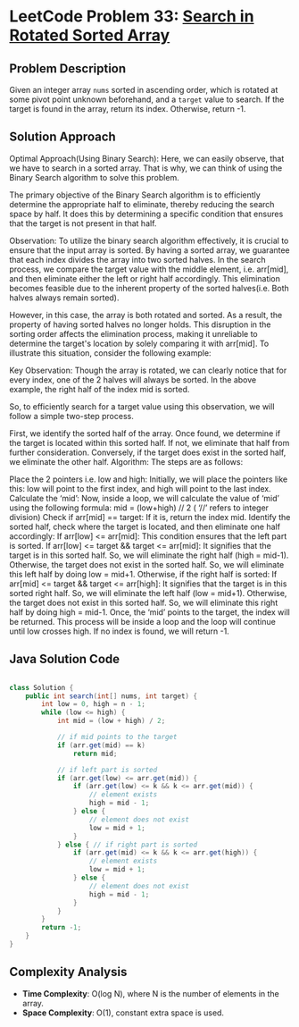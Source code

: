 # LeetCode Problem 33: [Search in Rotated Sorted Array](https://leetcode.com/problems/search-in-rotated-sorted-array/)

## Problem Description
Given an integer array `nums` sorted in ascending order, which is rotated at some pivot point unknown beforehand, and a `target` value to search. If the target is found in the array, return its index. Otherwise, return -1.

## Solution Approach

Optimal Approach(Using Binary Search): 
Here, we can easily observe, that we have to search in a sorted array. That is why, we can think of using the Binary Search algorithm to solve this problem.

The primary objective of the Binary Search algorithm is to efficiently determine the appropriate half to eliminate, thereby reducing the search space by half. It does this by determining a specific condition that ensures that the target is not present in that half.

Observation: 
To utilize the binary search algorithm effectively, it is crucial to ensure that the input array is sorted. By having a sorted array, we guarantee that each index divides the array into two sorted halves. In the search process, we compare the target value with the middle element, i.e. arr[mid], and then eliminate either the left or right half accordingly. This elimination becomes feasible due to the inherent property of the sorted halves(i.e. Both halves always remain sorted).

However, in this case, the array is both rotated and sorted. As a result, the property of having sorted halves no longer holds. This disruption in the sorting order affects the elimination process, making it unreliable to determine the target's location by solely comparing it with arr[mid]. To illustrate this situation, consider the following example:


Key Observation: Though the array is rotated, we can clearly notice that for every index, one of the 2 halves will always be sorted. In the above example, the right half of the index mid is sorted.

So, to efficiently search for a target value using this observation, we will follow a simple two-step process. 

First, we identify the sorted half of the array. 
Once found, we determine if the target is located within this sorted half. 
If not, we eliminate that half from further consideration. 
Conversely, if the target does exist in the sorted half, we eliminate the other half.
Algorithm:
The steps are as follows:

Place the 2 pointers i.e. low and high: Initially, we will place the pointers like this: low will point to the first index, and high will point to the last index.
Calculate the ‘mid’: Now, inside a loop, we will calculate the value of ‘mid’ using the following formula:
mid = (low+high) // 2 ( ‘//’ refers to integer division)
Check if arr[mid] == target: If it is, return the index mid.
Identify the sorted half, check where the target is located, and then eliminate one half accordingly:
If arr[low] <= arr[mid]: This condition ensures that the left part is sorted.
If arr[low] <= target && target <= arr[mid]: It signifies that the target is in this sorted half. So, we will eliminate the right half (high = mid-1).
Otherwise, the target does not exist in the sorted half. So, we will eliminate this left half by doing low = mid+1.
Otherwise, if the right half is sorted:
If arr[mid] <= target && target <= arr[high]: It signifies that the target is in this sorted right half. So, we will eliminate the left half (low = mid+1).
Otherwise, the target does not exist in this sorted half. So, we will eliminate this right half by doing high = mid-1.
Once, the ‘mid’ points to the target, the index will be returned.
This process will be inside a loop and the loop will continue until low crosses high. If no index is found, we will return -1.

## Java Solution Code

```java

class Solution {
    public int search(int[] nums, int target) {
        int low = 0, high = n - 1;
        while (low <= high) {
            int mid = (low + high) / 2;

            // if mid points to the target
            if (arr.get(mid) == k)
                return mid;

            // if left part is sorted
            if (arr.get(low) <= arr.get(mid)) {
                if (arr.get(low) <= k && k <= arr.get(mid)) {
                    // element exists
                    high = mid - 1;
                } else {
                    // element does not exist
                    low = mid + 1;
                }
            } else { // if right part is sorted
                if (arr.get(mid) <= k && k <= arr.get(high)) {
                    // element exists
                    low = mid + 1;
                } else {
                    // element does not exist
                    high = mid - 1;
                }
            }
        }
        return -1;
    }
}

```

## Complexity Analysis
- **Time Complexity**: O(log N), where N is the number of elements in the array.
- **Space Complexity**: O(1), constant extra space is used.
